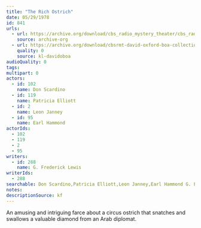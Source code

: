 ```yaml
---
title: "The Rich Ostrich"
date: 05/29/1978
id: 841
urls: 
  - url: https://archive.org/download/cbs_radio_mystery_theater/cbs_radio_mystery_theater-0801-0850.zip/cbs_radio_mystery_theater-0801-0850%2Fcbsrmt_0841_the_rich_ostrich.mp3
    source: archive-org
  - url: https://archive.org/download/cbsrmt-david-oxford-boa-collection/CBSRMT-780529-0841-The-Rich-Ostrich-(128-48)_WBBM-JE-{BoA}.mp3
    quality: 0
    source: kl-davidoboa
audioQuality: 0
tags: 
multipart: 0
actors:  
  - id: 102
    name: Don Scardino  
  - id: 119
    name: Patricia Elliott  
  - id: 2
    name: Leon Janney  
  - id: 95
    name: Earl Hammond
actorIds:  
  - 102  
  - 119  
  - 2  
  - 95
writers:  
  - id: 288
    name: G. Frederick Lewis
writerIds:  
  - 288
searchable: Don Scardino,Patricia Elliott,Leon Janney,Earl Hammond G. Frederick Lewis
notes: 
descriptionSource: kf
---
```

An amusing and intriguing farce about a circus ostrich that snatches and swallows a valuable diamond from an Arab diplomat.